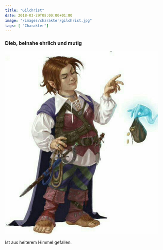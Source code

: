 ```yaml
---
title: "Gilchrist"
date: 2018-03-29T08:00:00+01:00
image: "/images/charakter/gilchrist.jpg"
tags: [ "Charakter"]
---
```


### Dieb, beinahe ehrlich und mutig

<img
  src='/images/charakter/gilchrist.jpg'
  class='character-image'/>

Ist aus heiterem Himmel gefallen.
